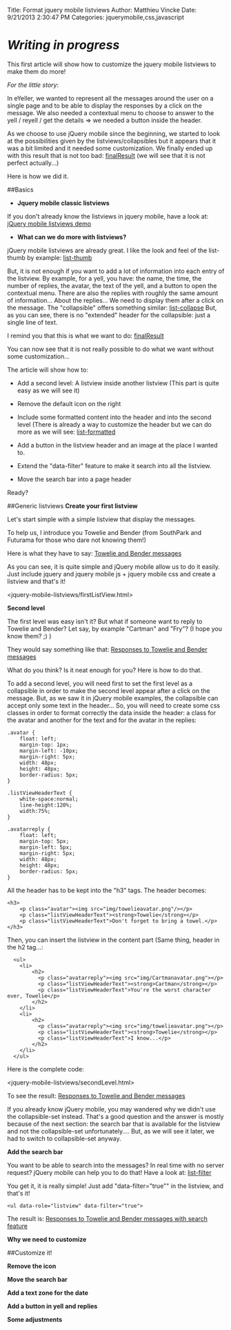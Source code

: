 Title: Format jquery mobile listviews
Author: Matthieu Vincke
Date: 9/21/2013 2:30:47 PM 
Categories: jquerymobile,css,javascript

# ***Writing in progress*** #


This first article will show how to customize the jquery mobile listviews to make them do more!

*For the little story*:

In eYeller, we wanted to represent all the messages around the user on a single page and to be able to display the responses by a click on the message. We also needed a contextual menu to choose to answer to the yell / reyell / get the details => we needed a button inside the header.

As we choose to use jQuery mobile since the beginning, we started to look at the possibilities given by the listviews/collapsibles but it appears that it was a bit limited and it needed some customization. We finally ended up with this result that is not too bad: [finalResult](jquery-mobile-listviews/finalResult.htm "Final Result")  (we will see that it is not perfect actually...) 

Here is how we did it.

##Basics

- **Jquery mobile classic listviews**

If you don't already know the listviews in jquery mobile, have a look at:
[jQuery mobile listviews demo](http://jquerymobile.com/demos/1.3.0/docs/widgets/listviews/ "jQuery Mobile Listviews")

- **What can we do more with listviews?**

jQuery mobile listviews are already great. I like the look and feel of the list-thumb by example: 
[list-thumb](http://jquerymobile.com/demos/1.3.0/docs/widgets/listviews/#list-thumb "List-Thumb")

But, it is not enough if you want to add a lot of information into each entry of the listview. By example, for a yell, you have:
the name, the time, the number of replies, the avatar, the text of the yell, and a button to open the contextual menu. There are also the replies with roughly the same amount of information... 
About the replies... We need to display them after a click on the message. The "collapsible" offers something similar: [list-collapse](http://jquerymobile.com/demos/1.3.0/docs/widgets/listviews/#list-collapse "list-collapse")
But, as you can see, there is no "extended" header for the collapsible: just a single line of text.

I remind you that this is what we want to do: [finalResult](jquery-mobile-listviews/finalResult.htm "Final Result")

You can now see that it is not really possible to do what we want without some customization...


The article will show how to:

- Add a second level: A listview inside another listview (This part is quite easy as we will see it)

- Remove the default icon on the right

- Include some formatted content into the header and into the second level (There is already a way to customize the header but we can do more as we will see: [list-formatted](http://jquerymobile.com/demos/1.3.0/docs/widgets/listviews/#list-formatted "Formatted content")

- Add a button in the listview header and an image at the place I wanted to.

- Extend the "data-filter" feature to make it search into all the listview.

- Move the search bar into a page header

Ready?

##Generic listviews
**Create your first listview**

Let's start simple with a simple listview that display the messages.

To help us, I introduce you Towelie and Bender (from SouthPark and Futurama for those who dare not knowing them!)

Here is what they have to say: [Towelie and Bender messages](jquery-mobile-listviews/firstListView.html "Towelie and Bender messages")

As you can see, it is quite simple and jQuery mobile allow us to do it easily. Just include jquery and jquery mobile js + jquery mobile css and create a listview and that's it!


<jquery-mobile-listviews/firstListView.html>


**Second level**

The first level was easy isn't it? But what if someone want to reply to Towelie and Bender? Let say, by example "Cartman" and "Fry"? (I hope you know them? ;) )

They would say something like that: [Responses to Towelie and Bender messages](jquery-mobile-listviews/secondLevel.html "Towelie and Bender messages")

What do you think? Is it neat enough for you?
Here is how to do that.

To add a second level, you will need first to set the first level as a collapsible in order to make the second level appear after a click on the message.
But, as we saw it in jQuery mobile examples, the collapsible can accept only some text in the header... So, you will need to create some css classes in order to format correctly the data inside the header: a class for the avatar and another for the text and for the avatar in the replies:

    
    .avatar {
	    float: left;
	    margin-top: 1px;
	    margin-left: -10px;
	    margin-right: 5px;	
	    width: 48px;
	    height: 48px;
	    border-radius: 5px;
    }
    
    .listViewHeaderText {
	    white-space:normal;
	    line-height:120%;
	    width:75%;
    }

    .avatarreply {
	    float: left;
	    margin-top: 5px;
	    margin-left: 5px;
	    margin-right: 5px;	
	    width: 48px;
	    height: 48px;
	    border-radius: 5px;
    }  


All the header has to be kept into the "h3" tags. The header becomes:

    <h3> 
	    <p class="avatar"><img src="img/towelieavatar.png"/></p>
	    <p class="listViewHeaderText"><strong>Towelie</strong></p>
	    <p class="listViewHeaderText">Don't forget to bring a towel.</p>  
    </h3>

Then, you can insert the listview in the content part (Same thing, header in the h2 tag...:

      <ul>
        <li>                    
            <h2>
              <p class="avatarreply"><img src="img/Cartmanavatar.png"></p>
              <p class="listViewHeaderText"><strong>Cartman</strong></p>
              <p class="listViewHeaderText">You're the worst character ever, Towelie</p>
            </h2>                    
        </li>
        <li>
            <h2>
              <p class="avatarreply"><img src="img/towelieavatar.png"></p>
              <p class="listViewHeaderText"><strong>Towelie</strong></p>
              <p class="listViewHeaderText">I know...</p>
            </h2>                      
        </li>
      </ul>

Here is the complete code:

<jquery-mobile-listviews/secondLevel.html>

To see the result: [Responses to Towelie and Bender messages](jquery-mobile-listviews/secondLevel.html "Towelie and Bender messages")

If you already know jQuery mobile, you may wandered why we didn't use the collapsible-set instead. That's a good question and the answer is mostly because of the next section: the search bar that is available for the listview and not the collapsible-set unfortunately.... But, as we will see it later, we had to switch to collapsible-set anyway.

**Add the search bar**

You want to be able to search into the messages? In real time with no server request? jQuery mobile can help you to do that! Have a look at: [list-filter](http://jquerymobile.com/demos/1.3.0/docs/widgets/listviews/#list-filter "list-filter")

You get it, it is really simple! Just add "data-filter="true"" in the listview, and that's it!

    <ul data-role="listview" data-filter="true">
    

The result is: [Responses to Towelie and Bender messages with search feature](jquery-mobile-listviews/secondLevelWithSearch.html "Towelie and Bender messages and responses with search")




**Why we need to customize**



##Customize it!

**Remove the icon**


**Move the search bar**


**Add a text zone for the date**


**Add a button in yell and replies**


**Some adjustments**

